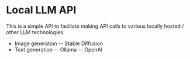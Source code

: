 # Local LLM API
This is a simple API to faciliate making API calls to various locally hosted / other LLM technologies.
- Image generation
-- Stable Diffusion
- Text generation
-- Ollama
-- OpenAI